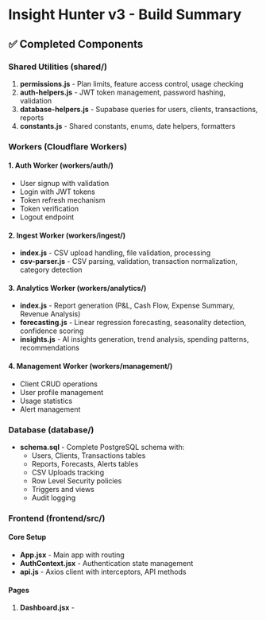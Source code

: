 # Insight Hunter v3 - Build Summary

## ✅ Completed Components

### Shared Utilities (shared/)

1. **permissions.js** - Plan limits, feature access control, usage checking
1. **auth-helpers.js** - JWT token management, password hashing, validation
1. **database-helpers.js** - Supabase queries for users, clients, transactions, reports
1. **constants.js** - Shared constants, enums, date helpers, formatters

### Workers (Cloudflare Workers)

#### 1. Auth Worker (workers/auth/)

- User signup with validation
- Login with JWT tokens
- Token refresh mechanism
- Token verification
- Logout endpoint

#### 2. Ingest Worker (workers/ingest/)

- **index.js** - CSV upload handling, file validation, processing
- **csv-parser.js** - CSV parsing, validation, transaction normalization, category detection

#### 3. Analytics Worker (workers/analytics/)

- **index.js** - Report generation (P&L, Cash Flow, Expense Summary, Revenue Analysis)
- **forecasting.js** - Linear regression forecasting, seasonality detection, confidence scoring
- **insights.js** - AI insights generation, trend analysis, spending patterns, recommendations

#### 4. Management Worker (workers/management/)

- Client CRUD operations
- User profile management
- Usage statistics
- Alert management

### Database (database/)

- **schema.sql** - Complete PostgreSQL schema with:
  - Users, Clients, Transactions tables
  - Reports, Forecasts, Alerts tables
  - CSV Uploads tracking
  - Row Level Security policies
  - Triggers and views
  - Audit logging

### Frontend (frontend/src/)

#### Core Setup

- **App.jsx** - Main app with routing
- **AuthContext.jsx** - Authentication state management
- **api.js** - Axios client with interceptors, API methods

#### Pages

1. **Dashboard.jsx** -
